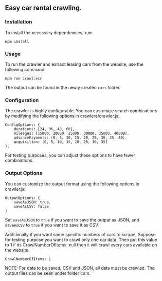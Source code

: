 ## Easy car rental crawling.

### Installation

To install the necessary dependencies, run:

```
npm install
```

### Usage

To run the crawler and extract leasing cars from the website, use the following command:

```
npm run crawl:ecr
```

The output can be found in the newly created `cars` folder.

### Configuration

The crawler is highly configurable. You can customize search combinations by modifying the following options in crawlers/crawler.js:

```
ConfigOptions: {
    durations: [24, 36, 48, 60],
    mileages: [15000, 20000, 25000, 30000, 35000, 40000],
    advancePayments: [0, 5, 10, 15, 20, 25, 30, 35, 40],
    acquisition: [0, 5, 10, 15, 20, 25, 30, 35]
},
```

For testing purposes, you can adjust these options to have fewer combinations.

### Output Options

You can customize the output format using the following options in crawler.js:

```
OutputOptions: {
    saveAsJSON: true,
    saveAsCSV: false
}
```
Set `saveAsJSON` to `true` if you want to save the output as JSON, and `saveAsCSV` to `true` if you want to save it as CSV.

Additionally if you want some specific numbers of cars to scrape, Suppose for testing purpose you want to crawl only one car data. Then put this value to 1
if its CrawlNumberOfItems: null then it will crawl every cars available on the website.
```
CrawlNumberOfItems: 1
```

NOTE: For data to be saved, CSV and JSON, all data must be crawled. The output files can be seen under folder cars.
